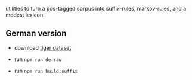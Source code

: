 utilities to turn a pos-tagged corpus into suffix-rules, markov-rules, and a modest lexicon.

## German version
* download [tiger dataset](http://www.ims.uni-stuttgart.de/forschung/ressourcen/korpora/TIGERCorpus/download/start.html)

* run `npm run de:raw`
* run `npm run build:suffix`
